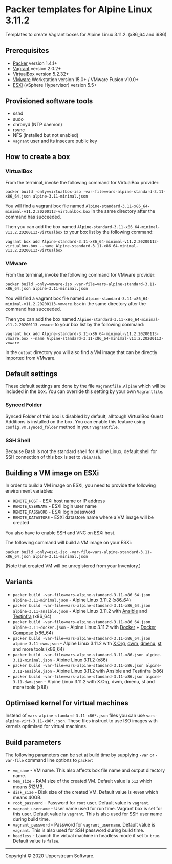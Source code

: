 # Packer templates for Alpine Linux 3.11.2

Templates to create Vagrant boxes for Alpine Linux 3.11.2. (x86_64 and
i686)

## Prerequisites

* [Packer][] version 1.4.1+
* [Vagrant][] version 2.0.2+
* [VirtualBox][] version 5.2.32+
* [VMware][] Workstation version 15.0+ / VMware Fusion v10.0+
* [ESXi][] (vSphere Hypervisor) version 5.5+

[ESXi]: http://www.vmware.com/products/vsphere-hypervisor
  "Free VMware vSphere Hypervisor, Free Virtualization (ESXi)"
[Packer]: https://www.packer.io/
  "Packer by HashiCorp"
[Vagrant]: https://www.vagrantup.com/
  "Vagrant"
[VirtualBox]: https://www.virtualbox.org/
  "Oracle VM VirtualBox"
[VMware]: http://www.vmware.com/
  "VMware Virtualization for Desktop &amp; Server, Application, Public &amp; Hybrid Clouds"

## Provisioned software tools

* sshd
* sudo
* chronyd (NTP daemon)
* rsync
* NFS (installed but not enabled)
* `vagrant` user and its insecure public key

## How to create a box

### VirtualBox

From the terminal, invoke the following command for VirtualBox provider:

    packer build -only=virtualbox-iso -var-file=vars-alpine-standard-3.11-x86_64.json alpine-3.11-minimal.json

You will find a vagrant box file named `Alpine-standard-3.11-x86_64-minimal-v11.2.20200113-virtualbox.box`
in the same directory after the command has succeeded.

Then you can add the box named `Alpine-standard-3.11-x86_64-minimal-v11.2.20200113-virtualbox` to your
box list by the following command:

    vagrant box add Alpine-standard-3.11-x86_64-minimal-v11.2.20200113-virtualbox.box --name Alpine-standard-3.11-x86_64-minimal-v11.2.20200113-virtualbox

### VMware

From the terminal, invoke the following command for VMware provider:

    packer build -only=vmware-iso -var-file=vars-alpine-standard-3.11-x86_64.json alpine-3.11-minimal.json

You will find a vagrant box file named `Alpine-standard-3.11-x86_64-minimal-v11.2.20200113-vmware.box`
in the same directory after the command has succeeded.

Then you can add the box named `Alpine-standard-3.11-x86_64-minimal-v11.2.20200113-vmware` to your box
list by the following command:

    vagrant box add Alpine-standard-3.11-x86_64-minimal-v11.2.20200113-vmware.box --name Alpine-standard-3.11-x86_64-minimal-v11.2.20200113-vmware

In the `output` directory you will also find a VM image that can be
directly imported from VMware.

## Default settings

These default settings are done by the file `Vagrantfile.Alpine` which
will be included in the box.  You can override this setting by your
own `Vagrantfile`.

### Synced Folder

Synced Folder of this box is disabled by default, alhtough VirtualBox
Guest Additions is installed on the box.  You can enable this feature
using `config.vm.synced_folder` method in your `Vagrantfile`.

### SSH Shell

Because Bash is not the standard shell for Alpine Linux, default shell
for SSH connection of this box is set to `/bin/ash`.

## Building a VM image on ESXi

In order to build a VM image on ESXi, you need to provide the following
environment variables:

* `REMOTE_HOST` - ESXi host name or IP address
* `REMOTE_USERNAME` - ESXi login user name
* `REMOTE_PASSWORD` - ESXi login password
* `REMOTE_DATASTORE` - ESXi datastore name where a VM image will be
  created

You also have to enable SSH and VNC on ESXi host.

The following command will build a VM image on your ESXi:

    packer build -only=esxi-iso -var-file=vars-alpine-standard-3.11-x86_64.json alpine-3.11-minimal.json

(Note that created VM will be unregistered from your Inventory.)

## Variants

* `packer build -var-file=vars-alpine-standard-3.11-x86_64.json alpine-3.11-minimal.json` - Alpine Linux 3.11.2 (x86_64)
* `packer build -var-file=vars-alpine-standard-3.11-x86_64.json alpine-3.11-ansible.json` - Alpine Linux 3.11.2 with [Ansible] and [Testinfra] (x86_64)
* `packer build -var-file=vars-alpine-standard-3.11-x86_64.json alpine-3.11-docker.json` - Alpine Linux 3.11.2 with [Docker] + [Docker Compose] (x86_64)
* `packer build -var-file=vars-alpine-standard-3.11-x86_64.json alpine-3.11-dwm.json` - Alpine Linux 3.11.2 with [X.Org], [dwm], [dmenu], [st] and more tools (x86_64)
* `packer build -var-file=vars-alpine-standard-3.11-x86.json alpine-3.11-minimal.json` - Alpine Linux 3.11.2 (x86)
* `packer build -var-file=vars-alpine-standard-3.11-x86.json alpine-3.11-ansible.json` - Alpine Linux 3.11.2 with Ansible and Testinfra (x86)
* `packer build -var-file=vars-alpine-standard-3.11-x86.json alpine-3.11-dwm.json` - Alpine Linux 3.11.2 with X.Org, dwm, dmenu, st and more tools (x86)

[Ansible]: https://www.ansible.com/
  "Ansible is Simple IT Automation"
[Ansible Lint]: https://docs.ansible.com/ansible-lint/
  "Ansible Lint Documentation &mdash; Ansible Documentation"
[dmenu]: http://tools.suckless.org/dmenu/
  "dmenu | suckless.org tools"
[Docker]: https://www.docker.com/
  "Docker - Build, Ship and Run Any App, Anywhere"
[Docker Compose]: https://docs.docker.com/compose/
  "Docker Compose - Docker Documentation"
[dwm]: http://dwm.suckless.org/
  "suckless.org dwm - dynamic window manager"
[st]: http://st.suckless.org/
  "suckless.org st - simple terminal"
[Testinfra]: https://testinfra.readthedocs.io/en/latest/
  "Testinfra test your infrastructure &#8212; testinfra 3.4.1.dev0+gd7a7512.d20200105 documentation"
[X.Org]: https://www.x.org/wiki/
  "X.Org"

## Optimised kernel for virtual machines

Instead of `vars-alpine-standard-3.11-x86*.json` files you can use
`vars-alpine-virt-3.11-x86*.json`.  These files instruct to use ISO
images with kernels optimised for virtual machines.

## Build parameters

The following parameters can be set at build time by supplying `-var`
or `-var-file` command line options to `packer`:

* `vm_name` - VM name.  This also affects box file name and output
  directory name.
* `mem_size` - RAM size of the created VM.  Default value is `512`
  which means 512MB.
* `disk_size` - Disk size of the created VM.  Default value is `40960`
  which means 40GB.
* `root_password` - Password for `root` user.  Default value is
  `vagrant`.
* `vagrant_username` - User name used for run time.  Vagrant box is set
  for this user.  Default value is `vagrant`.  This is also used for
  SSH user name during build time.
* `vagrant_password` - Password for `vagrant_username`.  Default value
  is `vagrant`.  This is also used for SSH password during build time.
* `headless` - Launch the virtual machine in headless mode if set to
  `true`.  Default value is `false`.

- - -

Copyright &copy; 2020 Upperstream Software.
